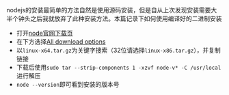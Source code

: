 nodejs的安装最简单的方法自然是使用源码安装，但是自从上次发现安装需要大半个钟头之后我就放弃了此种安装方法。本篇记录下如何使用编译好的二进制安装

* 打开[node官网下载页](https://nodejs.org/en/download/)
* 在下方选择[All download options](https://nodejs.org/dist/v8.9.4)
* 以`linux-x64.tar.gz`为关键字搜索（32位请选择`linux-x86.tar.gz`），并复制链接
* 下载后使用`sudo tar --strip-components 1 -xzvf node-v* -C /usr/local`进行解压
* `node --version`即可看到安装的版本号